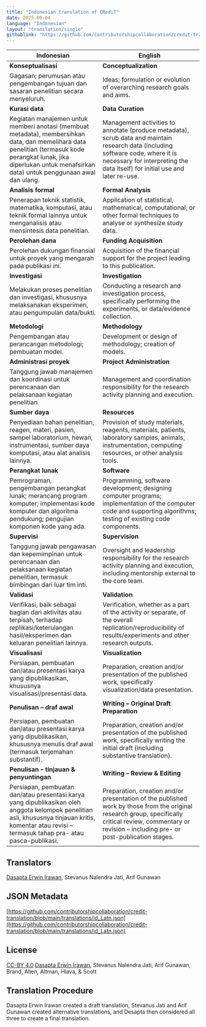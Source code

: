 ```yaml
---
title: "Indonesian translation of CRediT"
date: 2025-09-04
language: "Indonesian"
layout: "translation/single"
githublink: "https://github.com/contributorshipcollaboration/credit-translation/blob/main/translations/id_Latn.json"
---
```


| Indonesian | English |
| --- | --- |
| **Konseptualisasi** | **Conceptualization** |
| Gagasan; perumusan atau pengembangan tujuan dan sasaran penelitian secara menyeluruh. | Ideas; formulation or evolution of overarching research goals and aims. |
| **Kurasi data** | **Data Curation** |
| Kegiatan manajemen untuk memberi anotasi (membuat metadata), membersihkan data, dan memelihara data penelitian (termasuk kode perangkat lunak, jika diperlukan untuk menafsirkan data) untuk penggunaan awal dan ulang. | Management activities to annotate (produce metadata), scrub data and maintain research data (including software code, where it is necessary for interpreting the data itself) for initial use and later re-use. |
| **Analisis formal** | **Formal Analysis** |
| Penerapan teknik statistik, matematika, komputasi, atau teknik formal lainnya untuk menganalisis atau mensintesis data penelitian. | Application of statistical, mathematical, computational, or other formal techniques to analyse or synthesize study data. |
| **Perolehan dana** | **Funding Acquisition** |
| Perolehan dukungan finansial untuk proyek yang mengarah pada publikasi ini. | Acquisition of the financial support for the project leading to this publication. |
| **Investigasi** | **Investigation** |
| Melakukan proses penelitian dan investigasi, khususnya melaksanakan eksperimen, atau pengumpulan data/bukti. | Conducting a research and investigation process, specifically performing the experiments, or data/evidence collection. |
| **Metodologi** | **Methodology** |
| Pengembangan atau perancangan metodologi; pembuatan model. | Development or design of methodology; creation of models. |
| **Administrasi proyek** | **Project Administration** |
| Tanggung jawab manajemen dan koordinasi untuk perencanaan dan pelaksanaan kegiatan penelitian. | Management and coordination responsibility for the research activity planning and execution. |
| **Sumber daya** | **Resources** |
| Penyediaan bahan penelitian, reagen, materi, pasien, sampel laboratorium, hewan, instrumentasi, sumber daya komputasi, atau alat analisis lainnya. | Provision of study materials, reagents, materials, patients, laboratory samples, animals, instrumentation, computing resources, or other analysis tools. |
| **Perangkat lunak** | **Software** |
| Pemrograman, pengembangan perangkat lunak; merancang program komputer; implementasi kode komputer dan algoritma pendukung; pengujian komponen kode yang ada. | Programming, software development; designing computer programs; implementation of the computer code and supporting algorithms; testing of existing code components. |
| **Supervisi** | **Supervision** |
| Tanggung jawab pengawasan dan kepemimpinan untuk perencanaan dan pelaksanaan kegiatan penelitian, termasuk bimbingan dari luar tim inti. | Oversight and leadership responsibility for the research activity planning and execution, including mentorship external to the core team. |
| **Validasi** | **Validation** |
| Verifikasi, baik sebagai bagian dari aktivitas atau terpisah, terhadap replikasi/keterulangan hasil/eksperimen dan keluaran penelitian lainnya. | Verification, whether as a part of the activity or separate, of the overall replication/reproducibility of results/experiments and other research outputs. |
| **Visualisasi** | **Visualization** |
| Persiapan, pembuatan dan/atau presentasi karya yang dipublikasikan, khususnya visualisasi/presentasi data. | Preparation, creation and/or presentation of the published work, specifically visualization/data presentation. |
| **Penulisan – draf awal** | **Writing – Original Draft Preparation** |
| Persiapan, pembuatan dan/atau presentasi karya yang dipublikasikan, khususnya menulis draf awal (termasuk terjemahan substantif). | Preparation, creation and/or presentation of the published work, specifically writing the initial draft (including substantive translation). |
| **Penulisan – tinjauan & penyuntingan** | **Writing – Review & Editing** |
| Persiapan, pembuatan dan/atau presentasi karya yang dipublikasikan oleh anggota kelompok penelitian asli, khususnya tinjauan kritis, komentar atau revisi – termasuk tahap pra- atau pasca-publikasi. | Preparation, creation and/or presentation of the published work by those from the original research group, specifically critical review, commentary or revision – including pre- or post-publication stages. |

## Translators

[Dasapta Erwin Irawan](https://orcid.org/0000-0002-1526-0863), Stevanus Nalendra Jati, Arif  Gunawan

## JSON Metadata

[https://github.com/contributorshipcollaboration/credit-translation/blob/main/translations/id_Latn.json](https://github.com/contributorshipcollaboration/credit-translation/blob/main/translations/id_Latn.json)

## License

[CC-BY 4.0](https://creativecommons.org/licenses/by/4.0/) [Dasapta Erwin Irawan](https://orcid.org/0000-0002-1526-0863), Stevanus Nalendra Jati, Arif  Gunawan, Brand, Allen, Altman, Hlava, & Scott

## Translation Procedure

Dasapta Erwin Irawan created a draft translation, Stevanus Jati and Arif Gunawan created alternative translations, and Desapta then considered all three to create a final translation. 